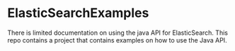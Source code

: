 ElasticSearchExamples
=====================

There is limited documentation on using the java API for ElasticSearch. This repo contains a project that contains examples on 
how to use the Java API.
